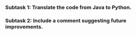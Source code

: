 ### Subtask 1:  Translate the code from Java to Python.

### Subtask 2:  Include a comment suggesting future improvements.

